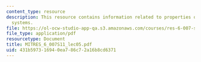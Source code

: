 ```yaml
---
content_type: resource
description: This resource contains information related to properties of linear, time-invariant
  systems.
file: https://ol-ocw-studio-app-qa.s3.amazonaws.com/courses/res-6-007-signals-and-systems-spring-2011/431b597316940ea786c72a16b8cd6371_MITRES_6_007S11_lec05.pdf
file_type: application/pdf
resourcetype: Document
title: MITRES_6_007S11_lec05.pdf
uid: 431b5973-1694-0ea7-86c7-2a16b8cd6371
---
```

